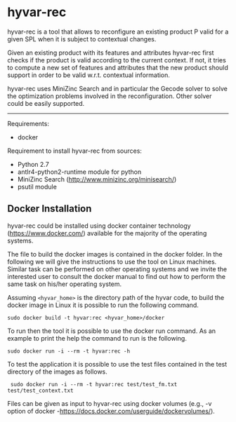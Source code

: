 # hyvar-rec

hyvar-rec is a tool that allows to reconfigure an existing product P valid for a given SPL when it is subject to contextual changes.

Given an existing product with its features and attributes hyvar-rec first checks if the product is valid according to the current context. If not, it tries to compute a new set of features and attributes that the new product should support in order to be valid w.r.t. contextual information.

hyvar-rec uses MiniZinc Search and in particular the Gecode solver to solve the optimization problems involved in the reconfiguration. Other solver could be easily supported.

----
Requirements:
 - docker

Requirement to install hyvar-rec from sources:
 - Python 2.7
 - antlr4-python2-runtime module for python
 - MiniZinc Search (http://www.minizinc.org/minisearch/)
 - psutil module

Docker Installation
----------------------
hyvar-rec could be installed using docker container technology (https://www.docker.com/) available for the majority of the operating systems.

The file to build the docker images is contained in the docker folder.
In the following we will give the instructions to use the tool on Linux machines. Similar task can be performed on other operating systems and we invite the interested user to consult the docker manual to find out how to perform the same task on his/her operating system.

Assuming `<hyvar_home>` is the directory path of the hyvar code, to build the docker image in Linux it is possible to run the following command.

```
sudo docker build -t hyvar:rec <hyvar_home>/docker
```

To run then the tool it is possible to use the docker run command.
As an example to print the help the command to run is the following.
```
sudo docker run -i --rm -t hyvar:rec -h
```

To test the application it is possible to use the test files contained in the test directory of the images as follows.
```
 sudo docker run -i --rm -t hyvar:rec test/test_fm.txt test/test_context.txt
```

Files can be given as input to hyvar-rec using docker volumes (e.g., -v option of docker  -https://docs.docker.com/userguide/dockervolumes/).




